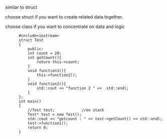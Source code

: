 similar to struct

choose struct if you want to create related data together.

choose class if you want to concentrate on data and logic

          #include<iostream>
          struct Test
          {    
              public:      
              int count = 20;
              int getCount(){
                  return this->count;
              }  
              void function1(){
                  this->function2();
              }
              void function2(){
                  std::cout << "function 2 " <<  std::endl;
              }
          };
          int main()
          {   
              //Test test;            //on stack
              Test* test = new Test();
              std::cout << "getcount : " << test->getCount() << std::endl;
              test->function1();
              return 0;
          }
